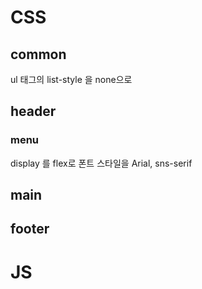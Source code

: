 # CSS
## common
ul 태그의 list-style 을 none으로
## header
### menu
display 를 flex로
폰트 스타일을 Arial, sns-serif 
## main

## footer
# JS